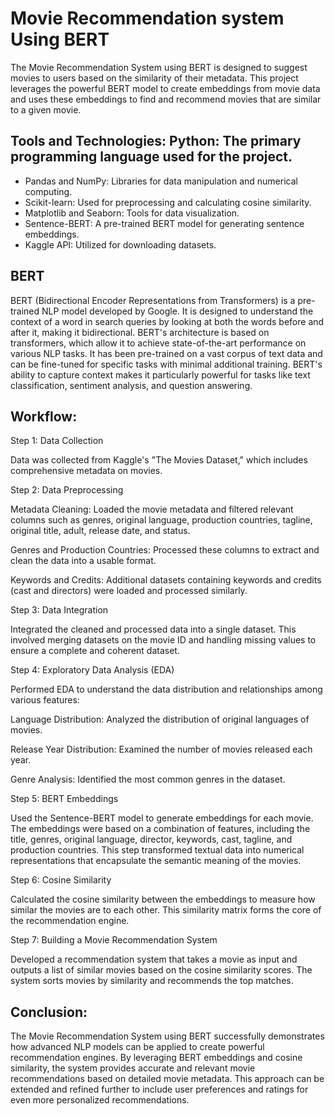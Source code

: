 # Movie Recommendation system Using BERT

The Movie Recommendation System using BERT is designed to suggest movies to users based on the similarity of their metadata. This project leverages the powerful BERT model to create embeddings from movie data and uses these embeddings to find and recommend movies that are similar to a given movie.

## Tools and Technologies: Python: The primary programming language used for the project.

- Pandas and NumPy: Libraries for data manipulation and numerical computing.
- Scikit-learn: Used for preprocessing and calculating cosine similarity.
- Matplotlib and Seaborn: Tools for data visualization.
- Sentence-BERT: A pre-trained BERT model for generating sentence embeddings.
- Kaggle API: Utilized for downloading datasets.

## BERT

BERT (Bidirectional Encoder Representations from Transformers) is a pre-trained NLP model developed by Google. It is designed to understand the context of a word in search queries by looking at both the words before and after it, making it bidirectional. BERT's architecture is based on transformers, which allow it to achieve state-of-the-art performance on various NLP tasks. It has been pre-trained on a vast corpus of text data and can be fine-tuned for specific tasks with minimal additional training. BERT's ability to capture context makes it particularly powerful for tasks like text classification, sentiment analysis, and question answering.

## Workflow:

Step 1: Data Collection

Data was collected from Kaggle's "The Movies Dataset," which includes comprehensive metadata on movies.

Step 2: Data Preprocessing

Metadata Cleaning: Loaded the movie metadata and filtered relevant columns such as genres, original language, production countries, tagline, original title, adult, release date, and status.

Genres and Production Countries: Processed these columns to extract and clean the data into a usable format.

Keywords and Credits: Additional datasets containing keywords and credits (cast and directors) were loaded and processed similarly.

Step 3: Data Integration

Integrated the cleaned and processed data into a single dataset. This involved merging datasets on the movie ID and handling missing values to ensure a complete and coherent dataset.

Step 4: Exploratory Data Analysis (EDA)

Performed EDA to understand the data distribution and relationships among various features:

Language Distribution: Analyzed the distribution of original languages of movies.

Release Year Distribution: Examined the number of movies released each year.

Genre Analysis: Identified the most common genres in the dataset.

Step 5: BERT Embeddings

Used the Sentence-BERT model to generate embeddings for each movie. The embeddings were based on a combination of features, including the title, genres, original language, director, keywords, cast, tagline, and production countries. This step transformed textual data into numerical representations that encapsulate the semantic meaning of the movies.

Step 6: Cosine Similarity

Calculated the cosine similarity between the embeddings to measure how similar the movies are to each other. This similarity matrix forms the core of the recommendation engine.

Step 7: Building a Movie Recommendation System

Developed a recommendation system that takes a movie as input and outputs a list of similar movies based on the cosine similarity scores. The system sorts movies by similarity and recommends the top matches.

## Conclusion:

The Movie Recommendation System using BERT successfully demonstrates how advanced NLP models can be applied to create powerful recommendation engines. By leveraging BERT embeddings and cosine similarity, the system provides accurate and relevant movie recommendations based on detailed movie metadata. This approach can be extended and refined further to include user preferences and ratings for even more personalized recommendations.








